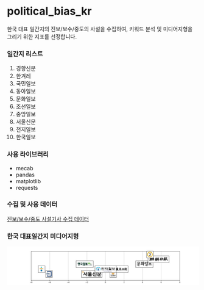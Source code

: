 # political_bias_kr
한국 대표 일간지의 진보/보수/중도의 사설을 수집하여, 키워드 분석 및 미디어지형을 그리기 위한 지표를 선정합니다.

### 일간지 리스트
1. 경향신문
2. 한겨레
3. 국민일보
4. 동아일보
5. 문화일보
6. 조선일보
7. 중앙일보
8. 서울신문
9. 천지일보
10. 한국일보
### 사용 라이브러리
- mecab
- pandas
- matplotlib
- requests

### 수집 및 사용 데이터
[진보/보수/중도 사설기사 수집 데이터](https://drive.google.com/drive/folders/1c9udXs1BtiI28cZwQnU5CqTb3f_6h_cq?usp=sharing)
### 한국 대표일간지 미디어지형
![미디어지형](./media_bias.jpg)